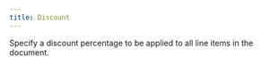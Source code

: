 ```yaml
---
title: Discount
---
```



Specify a discount percentage to be applied to all line items in the  document.
